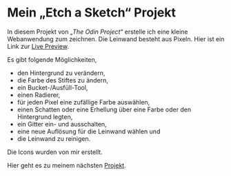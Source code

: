 # Mein „Etch a Sketch“ Projekt

In diesem Projekt von <em>„The Odin Project“</em> erstelle ich eine kleine Webanwendung zum zeichnen. Die Leinwand besteht aus Pixeln. 
Hier ist ein Link zur [Live Preview](https://tomsoerr.github.io/odin-rock-paper-scissors/).

Es gibt folgende Möglichkeiten,
- den Hintergrund zu verändern,
- die Farbe des Stiftes zu ändern,
- ein Bucket-/Ausfüll-Tool,
- einen Radierer,
- für jeden Pixel eine zufällige Farbe auswählen,
- einen Schatten oder eine Erhellung über eine Farbe oder den Hintergrund legten,
- ein Gitter ein- und ausschalten,
- eine neue Auflösung für die Leinwand wählen und
- die Leinwand zu reinigen.

Die Icons wurden von mir erstellt.

Hier geht es zu meinem nächsten [Projekt]().

